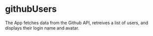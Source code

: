 # githubUsers

The App fetches data from the Github API, retreives a list of users, and displays their login name and avatar.
